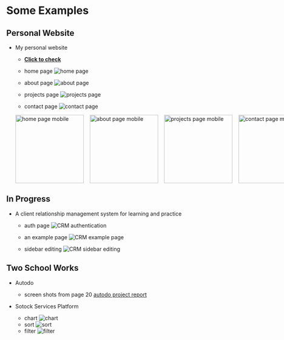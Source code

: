 # Some Examples

## Personal Website

- My personal website

  - **[Click to check](https://www.dogeggz.me)**

  - home page
    ![home page](./dez/main.png)

  - about page
    ![about page](./dez/about.png)

  - projects page
    ![projects page](./dez/projects.png)

  - contact page
    ![contact page](./dez/contact.png)

  <div style="display: flex; gap: 1rem;">
    <img src="./dez/home_mobile.png" alt="home page mobile" width="180" />
    <img src="./dez/about_mobile.png" alt="about page mobile" width="180" />
    <img src="./dez/projects_mobile.png" alt="projects page mobile" width="180" />
    <img src="./dez/contact_mobile.png" alt="contact page mobile" width="180" />
  </div>

## In Progress

- A client relationship management system for learning and practice

  - auth page
    ![CRM authentication](./in_progress_practice_website/auth.png)

  - an example page
    ![CRM example page](./in_progress_practice_website/example_page.png)

  - sidebar editing
    ![CRM sidebar editing](./in_progress_practice_website/sidebar_edit.png)

## Two School Works

- Autodo

  - screen shots from page 20 [autodo project report](./Autodo.pdf)

- Sotock Services Platform
  - chart
    ![chart](./stock_services_platform/stock_services_chart.jpeg)
  - sort
    ![sort](./stock_services_platform/stock_services_sort.jpeg)
  - filter
    ![filter](./stock_services_platform/stock_services_filter.jpeg)
